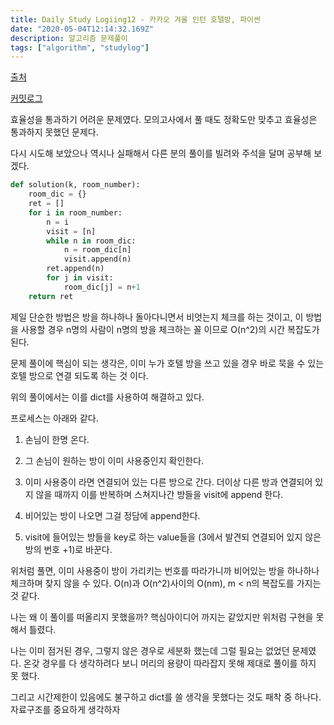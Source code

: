 ```yaml
---
title: Daily Study Logiing12 - 카카오 겨울 인턴 호텔방, 파이썬
date: "2020-05-04T12:14:32.169Z"
description: 알고리즘 문제풀이
tags: ["algorithm", "studylog"] 
---
```

[출처](https://programmers.co.kr/learn/courses/30/lessons/64063?language=python3)

[커밋로그](https://github.com/Jesscha/algorithmsolutions/commit/36bf8e009e28f7d297835ea703bf36b6cf1fb160)

효율성을 통과하기 어려운 문제였다. 모의고사에서 풀 때도 정확도만 맞추고 효율성은 통과하지 못했던 문제다. 

다시 시도해 보았으나 역시나 실패해서 다른 분의 풀이를 빌려와 주석을 달며 공부해 보겠다. 

```python 
def solution(k, room_number):
    room_dic = {}
    ret = []
    for i in room_number:
        n = i
        visit = [n]
        while n in room_dic:
            n = room_dic[n]
            visit.append(n)
        ret.append(n)
        for j in visit:
            room_dic[j] = n+1
    return ret
```
제일 단순한 방법은 방을 하나하나 돌아다니면서 비엇는지 체크를 하는 것이고, 이 방법을 사용할 경우 n명의 사람이 n명의 방을 체크하는 꼴 이므로 O(n^2)의 시간 복잡도가 된다.

문제 풀이에 핵심이 되는 생각은, 이미 누가 호텔 방을 쓰고 있을 경우 바로 묵을 수 있는 호텔 방으로 연결 되도록 하는 것 이다. 

위의 풀이에서는 이를 dict를 사용하여 해결하고 있다. 

프로세스는 아래와 같다. 

1. 손님이 한명 온다.

2. 그 손님이 원하는 방이 이미 사용중인지 확인한다. 

3. 이미 사용중이 라면 연결되어 있는 다른 방으로 간다. 더이상 다른 방과 연결되어 있지 않을 때까지 이를 반복하며 스쳐지나간 방들을 visit에 append 한다. 

4. 비어있는 방이 나오면 그걸 정담에 append한다. 

5. visit에 들어있는 방들을 key로 하는 value들을 (3에서 발견되 연결되어 있지 않은 방의 번호 +1)로 바꾼다.

위처럼 풀면, 이미 사용중이 방이 가리키는 번호를 따라가니까 비어있는 방을 하나하나 체크하며 찾지 않을 수 있다. O(n)과 O(n^2)사이의 O(nm), m < n의 복잡도를 가지는 것 같다. 

나는 왜 이 풀이를 떠올리지 못했을까? 핵심아이디어 까지는 같았지만 위처럼 구현을 못해서 틀렸다. 

나는 이미 점거된 경우, 그렇지 않은 경우로 세분화 했는데 그럴 필요는 없었던 문제였다. 온갖 경우를 다 생각하려다 보니 머리의 용량이 따라잡지 못해 제대로 풀이를 하지 못 했다. 

그리고 시간제한이 있음에도 불구하고 dict를 쓸 생각을 못했다는 것도 패착 중 하나다. 자료구조를 중요하게 생각하자










